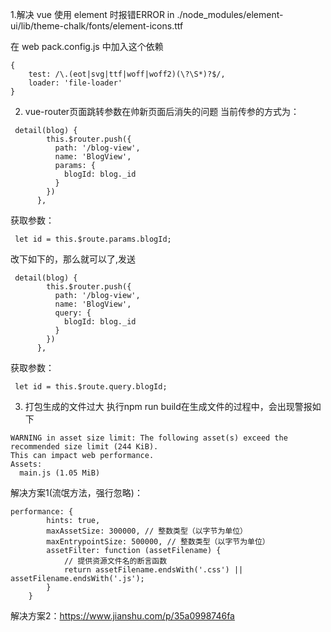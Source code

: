 1.解决 vue 使用 element 时报错ERROR in ./node_modules/element-ui/lib/theme-chalk/fonts/element-icons.ttf

在 web pack.config.js 中加入这个依赖
```
{
    test: /\.(eot|svg|ttf|woff|woff2)(\?\S*)?$/,
    loader: 'file-loader'
}
```

2. vue-router页面跳转参数在帅新页面后消失的问题
当前传参的方式为：
```
 detail(blog) {
        this.$router.push({
          path: '/blog-view',
          name: 'BlogView',
          params: {
            blogId: blog._id
          }
        })
      },
```
获取参数：
```
 let id = this.$route.params.blogId;
```
改下如下的，那么就可以了,发送
```
 detail(blog) {
        this.$router.push({
          path: '/blog-view',
          name: 'BlogView',
          query: {
            blogId: blog._id
          }
        })
      },
```
获取参数：
```
 let id = this.$route.query.blogId;
```

3. 打包生成的文件过大
执行npm run build在生成文件的过程中，会出现警报如下
```
WARNING in asset size limit: The following asset(s) exceed the recommended size limit (244 KiB).
This can impact web performance.
Assets:
  main.js (1.05 MiB)
```
解决方案1(流氓方法，强行忽略)：
```
performance: {
        hints: true,
        maxAssetSize: 300000, // 整数类型（以字节为单位）
        maxEntrypointSize: 500000, // 整数类型（以字节为单位）
        assetFilter: function (assetFilename) {
            // 提供资源文件名的断言函数
            return assetFilename.endsWith('.css') || assetFilename.endsWith('.js');
        }
    }
```

解决方案2：https://www.jianshu.com/p/35a0998746fa


